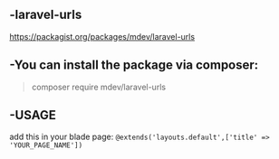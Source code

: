 ## -laravel-urls
<https://packagist.org/packages/mdev/laravel-urls>

## -You can install the package via composer:
  > composer require mdev/laravel-urls

## -USAGE
  add this in your blade page:
  <code>@extends('layouts.default',['title' => 'YOUR_PAGE_NAME'])</code>

